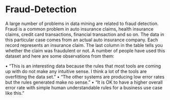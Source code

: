 # Fraud-Detection

A large number of problems in data mining are related to fraud detection. Fraud is a common problem in 
auto insurance claims, health insurance claims, credit card transactions, financial transaction and so on. 
The data in this particular case comes from an actual auto insurance company. Each record represents an 
insurance claim. The last column in the table tells you whether the claim was fraudulent or not. A number 
of people have used this dataset and here are some observations from them: 
 
• “This is an interesting data because the rules that most tools are coming up with do not make any 
intuitive sense. I think a lot of the tools are overfitting the data set.” 
• “The other systems are producing low error rates but the rules generated make no sense.” 
• “It is OK to have a higher overall error rate with simple human understandable rules for a 
business use case like this.” 
